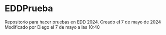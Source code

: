 # EDDPrueba
Repositorio para hacer pruebas en EDD 2024. 
Creado el 7 de mayo de 2024
Modificado por Diego el 7 de mayo a las 10:40
